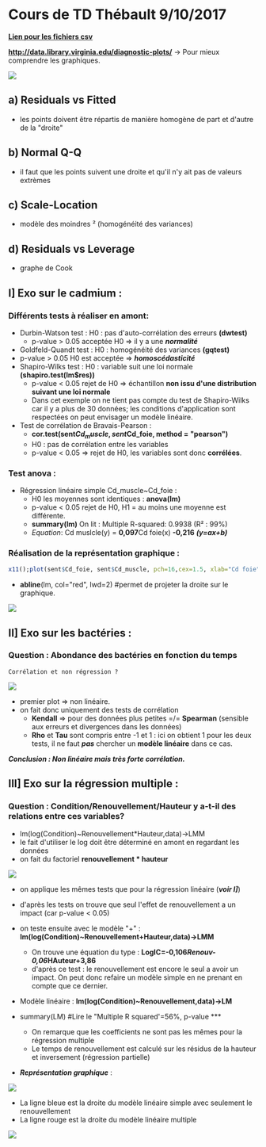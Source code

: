 # Cours de TD Thébault 9/10/2017

[**Lien pour les fichiers csv**](http://dept-info.labri.fr/~thebault/STAT/)

**http://data.library.virginia.edu/diagnostic-plots/**
    -> Pour mieux comprendre les graphiques.

![](graphe1.jpeg?raw=true)

## a) **Residuals vs Fitted**
- les points doivent être répartis de manière homogène de part et d'autre de la "droite"

## b) **Normal Q-Q**
- il faut que les points suivent une droite et qu'il n'y ait pas de valeurs extrèmes

## c) **Scale-Location**
- modèle des moindres ² (homogénéité des variances)

## d) **Residuals vs Leverage**
- graphe de Cook

## **I] Exo sur le cadmium** :

### Différents tests à réaliser en amont:
- Durbin-Watson test : H0 : pas d'auto-corrélation des erreurs **(dwtest)**
  - p-value > 0.05 acceptée H0 => il y a une ***normalité***
- Goldfeld-Quandt test : H0 : homogénéité des variances **(gqtest)**
 - p-value > 0.05 H0 est acceptée => ***homoscédasticité***
- Shapiro-Wilks test : H0 : variable suit une loi normale **(shapiro.test(lm$res))**
  - p-value < 0.05 rejet de H0 => échantillon **non issu d'une distribution suivant une loi normale**
  - Dans cet exemple on ne tient pas compte du test de Shapiro-Wilks car il y a plus de 30 données; les conditions d'application sont respectées on peut envisager un modèle linéaire.
- Test de corrélation de Bravais-Pearson :
  - **cor.test(sent$Cd_muscle, sent$Cd_foie, method = "pearson")**
  - H0 : pas de corrélation entre les variables
  - p-value < 0.05 => rejet de H0, les variables sont donc **corrélées**.

### Test anova :

- Régression linéaire simple Cd_muscle~Cd_foie :
  - H0 les moyennes sont identiques : **anova(lm)**
  - p-value < 0.05 rejet de H0, H1 = au moins une moyenne est différente.
  - **summary(lm)** On lit : Multiple R-squared:  0.9938 (R² : 99%)
  - *Equation*: Cd muslcle(y) = **0,097**Cd foie(x) **-0,216** ***(y=ax+b)***

### Réalisation de la représentation graphique :

```R
x11();plot(sent$Cd_foie, sent$Cd_muscle, pch=16,cex=1.5, xlab="Cd foie", ylab="Cd muscles")
```

- **abline**(lm, col="red", lwd=2) #permet de projeter la droite sur le graphique.

![](graphe2.jpeg?raw=true)


## **II] Exo sur les bactéries** :

### Question : Abondance des bactéries en fonction du temps
    Corrélation et non régression ?

![](graphe3.jpeg?raw=true)
- premier plot => non linéaire.
- on fait donc uniquement des tests de corrélation
  - **Kendall** => pour des données plus petites =/= **Spearman** (sensible aux erreurs et divergences dans les données)
  - **Rho** et **Tau** sont compris entre -1 et 1 : ici on obtient 1 pour les deux tests, il ne faut ***pas*** chercher un **modèle linéaire** dans ce cas.

***Conclusion : Non linéaire mais très forte corrélation.***

## **III] Exo sur la régression multiple** :

### Question : Condition/Renouvellement/Hauteur y a-t-il des relations entre ces variables?

- lm(log(Condition)~Renouvellement*Hauteur,data)->LMM
- le fait d'utiliser le log doit être déterminé en amont en regardant les données
- on fait du factoriel **renouvellement * hauteur**

![](graphe4.jpeg?raw=true)

- on applique les mêmes tests que pour la régression linéaire (***voir I]***)
- d'après les tests on trouve que seul l'effet de renouvellement a un impact (car p-value < 0.05)

- on teste ensuite avec le modèle "+" :  **lm(log(Condition)~Renouvellement+Hauteur,data)->LMM**
  - On trouve une équation du type : **LogIC=-0,106*Renouv-0,06*HAuteur+3,86**
  - d'après ce test : le renouvellement est encore le seul a avoir un impact. On peut donc refaire un modèle simple en ne prenant en compte que ce dernier.
- Modèle linéaire : **lm(log(Condition)~Renouvellement,data)->LM**
- summary(LM) #Lire le "Multiple R squared'=56%, p-value ***
  - On remarque que les coefficients ne sont pas les mêmes pour la régression multiple
  - Le temps de renouvellement est calculé sur les résidus de la hauteur et inversement (régression partielle)

- ***Représentation graphique*** :

![](graphe5.jpeg?raw=true)

- La ligne bleue est la droite du modèle linéaire simple avec seulement le renouvellement
- La ligne rouge est  la droite du modèle linéaire multiple

![](https://media3.giphy.com/media/7bWtoBmjn6fAI/giphy.gif)
